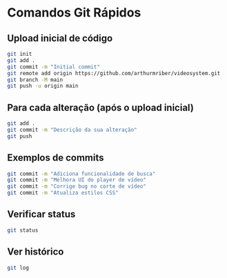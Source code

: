 # Comandos Git Rápidos

## Upload inicial de código
```bash
git init
git add .
git commit -m "Initial commit"
git remote add origin https://github.com/arthurmriber/videosystem.git
git branch -M main
git push -u origin main
```

## Para cada alteração (após o upload inicial)
```bash
git add .
git commit -m "Descrição da sua alteração"
git push
```

## Exemplos de commits
```bash
git commit -m "Adiciona funcionalidade de busca"
git commit -m "Melhora UI do player de vídeo"
git commit -m "Corrige bug no corte de vídeo"
git commit -m "Atualiza estilos CSS"
```

## Verificar status
```bash
git status
```

## Ver histórico
```bash
git log
```

